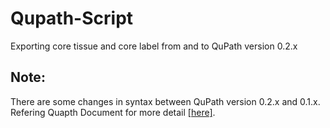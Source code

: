 # Qupath-Script
Exporting core tissue and core label from and to QuPath version 0.2.x
## Note:
There are some changes in syntax between QuPath version 0.2.x and 0.1.x. Refering Quapth Document for more detail [[here]](https://qupath.readthedocs.io/en/latest/).
